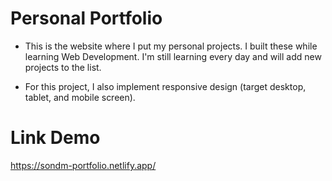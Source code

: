 # Personal Portfolio

- This is the website where I put my personal projects. I built these while learning Web Development. I'm still learning every day and will add new projects to the list.

- For this project, I also implement responsive design (target desktop, tablet, and mobile screen).

# Link Demo

https://sondm-portfolio.netlify.app/
